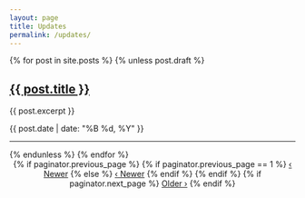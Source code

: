 ```yaml
---
layout: page
title: Updates
permalink: /updates/
---
```


<article class="container">
{% for post in site.posts %}
  {% unless post.draft %}
    <section class="index">
        <!-- {% if post.author.image %}<img src="/images/{{ post.author.image }}" class="avatar">{% endif %}-->
        <div>
            <h2 class="title"><a href="{{ post.url }}" rel="prefetch">{{ post.title }}</a></h2>
            <p>{{ post.excerpt }}</p>
            <div class="meta">
                <time pubdate datetime="{{ post.date | date: "%Y-%d-%B" }}" title="{{ post.date | date: "%B %d, %Y" }}">{{ post.date | date: "%B %d, %Y" }}</time>
            </div>
        </div>
        <hr>
    </section>
    {% endunless %}
    {% endfor %}
    <section class="pagination" style="text-align:center">
      {% if paginator.previous_page %}
        {% if paginator.previous_page == 1 %}
        <a href="/" class="btn btn-outline">‹ Newer</a>
        {% else %}
        <a href="/page{{ paginator.previous_page }}" class="btn btn-outline">‹ Newer</a>
        {% endif %}
      {% endif %}
      {% if paginator.next_page %}
        <a href="/page{{ paginator.next_page }}" class="btn btn-outline">Older ›</a>
      {% endif %}
    </section>
</article>
